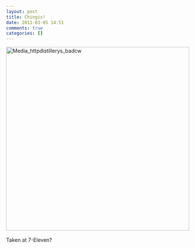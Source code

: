 ```yaml
---
layout: post
title: Chingis!
date: 2011-03-05 14:51
comments: true
categories: []
---
```

<div class='posterous_autopost'><a href="http://instagr.am/p/B_4zE/"><div class='p_embed p_image_embed'> <a href="http://posterous.com/getfile/files.posterous.com/computerninja/lfbuHneeJmJwqDeEFtnylAxJBjaoziHCEmswfwqmfcIBDoJaImkjzAgbHEoi/media_httpdistillerys_BAdcw.jpg.scaled1000.jpg"><img alt="Media_httpdistillerys_badcw" height="500" src="http://posterous.com/getfile/files.posterous.com/computerninja/lfbuHneeJmJwqDeEFtnylAxJBjaoziHCEmswfwqmfcIBDoJaImkjzAgbHEoi/media_httpdistillerys_BAdcw.jpg.scaled500.jpg" width="500" /></a> </div> </a><br />Taken at 7-Eleven?</div>
